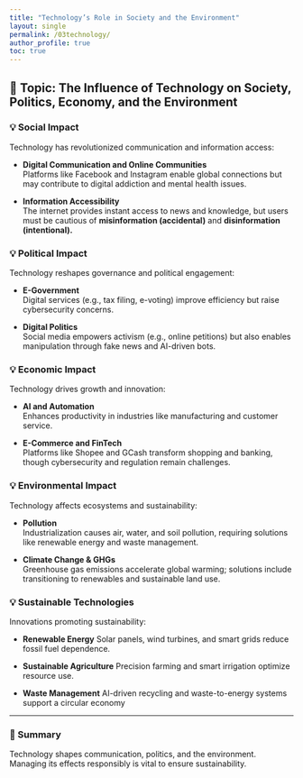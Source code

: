 ```yaml
---
title: "Technology’s Role in Society and the Environment"
layout: single
permalink: /03technology/
author_profile: true
toc: true
---
```


## 🧭 Topic: The Influence of Technology on Society, Politics, Economy, and the Environment

### 💡 Social Impact
Technology has revolutionized communication and information access:

- **Digital Communication and Online Communities**  
Platforms like Facebook and Instagram enable global connections but may contribute to digital addiction and mental health issues.

- **Information Accessibility**  
The internet provides instant access to news and knowledge, but users must be cautious of **misinformation (accidental)** and **disinformation (intentional).**


### 💡 Political Impact
Technology reshapes governance and political engagement:

- **E-Government**  
Digital services (e.g., tax filing, e-voting) improve efficiency but raise cybersecurity concerns.

- **Digital Politics**  
Social media empowers activism (e.g., online petitions) but also enables manipulation through fake news and AI-driven bots.


### 💡 Economic Impact
Technology drives growth and innovation:

- **AI and Automation**  
Enhances productivity in industries like manufacturing and customer service.

- **E-Commerce and FinTech**  
Platforms like Shopee and GCash transform shopping and banking, though cybersecurity and regulation remain challenges.


### 💡 Environmental Impact
Technology affects ecosystems and sustainability:

- **Pollution**  
Industrialization causes air, water, and soil pollution, requiring solutions like renewable energy and waste management.

- **Climate Change & GHGs**  
Greenhouse gas emissions accelerate global warming; solutions include transitioning to renewables and sustainable land use.


### 💡 Sustainable Technologies
Innovations promoting sustainability:

- **Renewable Energy** 
Solar panels, wind turbines, and smart grids reduce fossil fuel dependence.

- **Sustainable Agriculture**
Precision farming and smart irrigation optimize resource use.

- **Waste Management**
AI-driven recycling and waste-to-energy systems support a circular economy

---

### 📌 Summary

Technology shapes communication, politics, and the environment. Managing its effects responsibly is vital to ensure sustainability.
